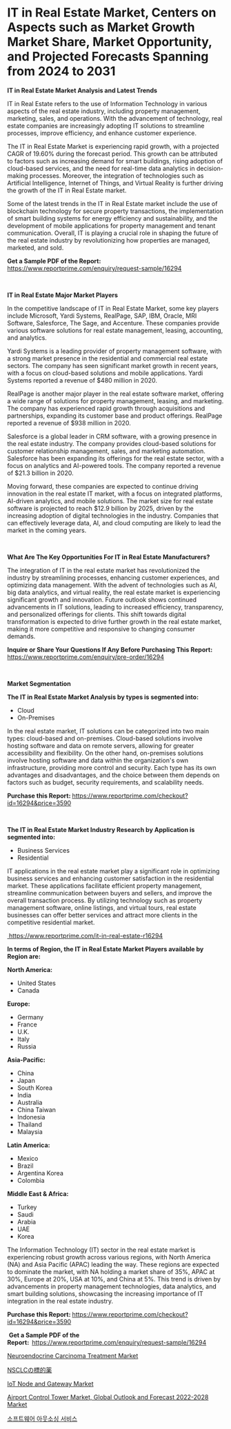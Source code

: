 <p><h1>IT in Real Estate Market, Centers on Aspects such as Market Growth Market Share, Market Opportunity, and Projected Forecasts Spanning from 2024 to 2031</h1></p><p><strong>IT in Real Estate Market Analysis and Latest Trends</strong></p>
<p><p>IT in Real Estate refers to the use of Information Technology in various aspects of the real estate industry, including property management, marketing, sales, and operations. With the advancement of technology, real estate companies are increasingly adopting IT solutions to streamline processes, improve efficiency, and enhance customer experience.</p><p>The IT in Real Estate Market is experiencing rapid growth, with a projected CAGR of 19.60% during the forecast period. This growth can be attributed to factors such as increasing demand for smart buildings, rising adoption of cloud-based services, and the need for real-time data analytics in decision-making processes. Moreover, the integration of technologies such as Artificial Intelligence, Internet of Things, and Virtual Reality is further driving the growth of the IT in Real Estate market.</p><p>Some of the latest trends in the IT in Real Estate market include the use of blockchain technology for secure property transactions, the implementation of smart building systems for energy efficiency and sustainability, and the development of mobile applications for property management and tenant communication. Overall, IT is playing a crucial role in shaping the future of the real estate industry by revolutionizing how properties are managed, marketed, and sold.</p></p>
<p><strong>Get a Sample PDF of the Report:&nbsp;</strong> <a href="https://www.reportprime.com/enquiry/request-sample/16294">https://www.reportprime.com/enquiry/request-sample/16294</a></p>
<p>&nbsp;</p>
<p><strong>IT in Real Estate Major Market Players</strong></p>
<p><p>In the competitive landscape of IT in Real Estate Market, some key players include Microsoft, Yardi Systems, RealPage, SAP, IBM, Oracle, MRI Software, Salesforce, The Sage, and Accenture. These companies provide various software solutions for real estate management, leasing, accounting, and analytics.</p><p>Yardi Systems is a leading provider of property management software, with a strong market presence in the residential and commercial real estate sectors. The company has seen significant market growth in recent years, with a focus on cloud-based solutions and mobile applications. Yardi Systems reported a revenue of $480 million in 2020.</p><p>RealPage is another major player in the real estate software market, offering a wide range of solutions for property management, leasing, and marketing. The company has experienced rapid growth through acquisitions and partnerships, expanding its customer base and product offerings. RealPage reported a revenue of $938 million in 2020.</p><p>Salesforce is a global leader in CRM software, with a growing presence in the real estate industry. The company provides cloud-based solutions for customer relationship management, sales, and marketing automation. Salesforce has been expanding its offerings for the real estate sector, with a focus on analytics and AI-powered tools. The company reported a revenue of $21.3 billion in 2020.</p><p>Moving forward, these companies are expected to continue driving innovation in the real estate IT market, with a focus on integrated platforms, AI-driven analytics, and mobile solutions. The market size for real estate software is projected to reach $12.9 billion by 2025, driven by the increasing adoption of digital technologies in the industry. Companies that can effectively leverage data, AI, and cloud computing are likely to lead the market in the coming years.</p></p>
<p>&nbsp;</p>
<p><strong>What Are The Key Opportunities For IT in Real Estate Manufacturers?</strong></p>
<p><p>The integration of IT in the real estate market has revolutionized the industry by streamlining processes, enhancing customer experiences, and optimizing data management. With the advent of technologies such as AI, big data analytics, and virtual reality, the real estate market is experiencing significant growth and innovation. Future outlook shows continued advancements in IT solutions, leading to increased efficiency, transparency, and personalized offerings for clients. This shift towards digital transformation is expected to drive further growth in the real estate market, making it more competitive and responsive to changing consumer demands.</p></p>
<p><strong>Inquire or Share Your Questions If Any Before Purchasing This Report:</strong> <a href="https://www.reportprime.com/enquiry/pre-order/16294">https://www.reportprime.com/enquiry/pre-order/16294</a></p>
<p>&nbsp;</p>
<p><strong>Market Segmentation</strong></p>
<p><strong>The IT in Real Estate Market Analysis by types is segmented into:</strong></p>
<p><ul><li>Cloud</li><li>On-Premises</li></ul></p>
<p><p>In the real estate market, IT solutions can be categorized into two main types: cloud-based and on-premises. Cloud-based solutions involve hosting software and data on remote servers, allowing for greater accessibility and flexibility. On the other hand, on-premises solutions involve hosting software and data within the organization's own infrastructure, providing more control and security. Each type has its own advantages and disadvantages, and the choice between them depends on factors such as budget, security requirements, and scalability needs.</p></p>
<p><strong>Purchase this Report:&nbsp;</strong><a href="https://www.reportprime.com/checkout?id=16294&price=3590">https://www.reportprime.com/checkout?id=16294&price=3590</a></p>
<p>&nbsp;</p>
<p><strong>The IT in Real Estate Market Industry Research by Application is segmented into:</strong></p>
<p><ul><li>Business Services</li><li>Residential</li></ul></p>
<p><p>IT applications in the real estate market play a significant role in optimizing business services and enhancing customer satisfaction in the residential market. These applications facilitate efficient property management, streamline communication between buyers and sellers, and improve the overall transaction process. By utilizing technology such as property management software, online listings, and virtual tours, real estate businesses can offer better services and attract more clients in the competitive residential market.</p></p>
<p><a href="https://www.reportprime.com/it-in-real-estate-r16294">&nbsp;https://www.reportprime.com/it-in-real-estate-r16294</a></p>
<p><strong>In terms of Region, the IT in Real Estate Market Players available by Region are:</strong></p>
<p>
    <p> <strong> North America: </strong>
        <ul>
            <li>United States</li>
            <li>Canada</li>
        </ul>
        </p> 
    <p> <strong> Europe: </strong>
        <ul>
            <li>Germany</li>
            <li>France</li>
            <li>U.K.</li>
            <li>Italy</li>
            <li>Russia</li>
        </ul>
        </p> 
    <p> <strong> Asia-Pacific: </strong>
        <ul>
            <li>China</li>
            <li>Japan</li>
            <li>South Korea</li>
            <li>India</li>
            <li>Australia</li>
            <li>China Taiwan</li>
            <li>Indonesia</li>
            <li>Thailand</li>
            <li>Malaysia</li>
        </ul>
        </p> 
    <p> <strong> Latin America: </strong>
        <ul>
            <li>Mexico</li>
            <li>Brazil</li>
            <li>Argentina Korea</li>
            <li>Colombia</li>
        </ul>
        </p> 
    <p> <strong> Middle East & Africa: </strong>
        <ul>
            <li>Turkey</li>
            <li>Saudi</li>
            <li>Arabia</li>
            <li>UAE</li>
            <li>Korea</li>
        </ul>
    </p>
    </p>
<p><p>The Information Technology (IT) sector in the real estate market is experiencing robust growth across various regions, with North America (NA) and Asia Pacific (APAC) leading the way. These regions are expected to dominate the market, with NA holding a market share of 35%, APAC at 30%, Europe at 20%, USA at 10%, and China at 5%. This trend is driven by advancements in property management technologies, data analytics, and smart building solutions, showcasing the increasing importance of IT integration in the real estate industry.</p></p>
<p><strong>Purchase this Report: </strong><a href="https://www.reportprime.com/checkout?id=16294&price=3590">https://www.reportprime.com/checkout?id=16294&price=3590</a></p>
<p>&nbsp;<strong>Get a Sample PDF of the Report:&nbsp;&nbsp;</strong><a href="https://www.reportprime.com/enquiry/request-sample/16294">https://www.reportprime.com/enquiry/request-sample/16294</a></p>
<p><strong></strong></p>
<p><p><a href="https://medium.com/@vrahul.reportprime/global-neuroendocrine-carcinoma-treatment-industry-types-applications-market-players-regional-4595daa194c3">Neuroendocrine Carcinoma Treatment Market</a></p><p><a href="https://medium.com/@gusbarrows/%E9%9D%9E%E5%B0%8F%E7%B4%B0%E8%83%9E%E8%82%BA%E3%81%8C%E3%82%93%E5%B8%82%E5%A0%B4%E3%81%AE%E3%83%80%E3%82%A4%E3%83%8A%E3%83%9F%E3%82%AF%E3%82%B9%E3%82%92%E6%8E%A2%E3%82%8B-%E3%82%B0%E3%83%AD%E3%83%BC%E3%83%90%E3%83%AB%E3%83%88%E3%83%AC%E3%83%B3%E3%83%89%E3%81%A8%E5%B0%86%E6%9D%A5%E3%81%AE%E6%88%90%E9%95%B7%E8%A6%8B%E9%80%9A%E3%81%97-2024%E5%B9%B4%E3%81%8B%E3%82%892031%E5%B9%B4-%E3%82%92146%E3%83%9A%E3%83%BC%E3%82%B8%E3%81%A7%E7%B6%B2%E7%BE%85-fb8eef50b8a9">NSCLCの標的薬</a></p><p><a href="https://github.com/BryceTownsendr/Market-Research-Report-List-6/blob/main/iot-node-and-gateway-market.md">IoT Node and Gateway Market</a></p><p><a href="https://issuu.com/reportprime-2/docs/airport-control-tower-market-global_62ff5c6fb3d780">Airport Control Tower Market, Global Outlook and Forecast 2022-2028 Market</a></p><p><a href="https://medium.com/@williambatz03/%EC%86%8C%ED%94%84%ED%8A%B8%EC%9B%A8%EC%96%B4-%EC%95%84%EC%9B%83%EC%86%8C%EC%8B%B1-%EC%84%9C%EB%B9%84%EC%8A%A4-%EC%8B%9C%EC%9E%A5-%EA%B7%9C%EB%AA%A8-%EC%84%B1%EC%9E%A5-%ED%8A%B8%EB%A0%8C%EB%93%9C-%ED%86%B5%EA%B3%84-%EB%B0%8F-%EC%98%88%EC%B8%A1-2024-2031-99f6bea26fec">소프트웨어 아웃소싱 서비스</a></p></p>